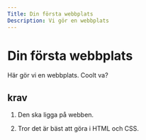 ```yaml
---
Title: Din första webbplats
Description: Vi gör en webbplats
---
```

Din första webbplats
==========================

Här gör vi en webbplats. Coolt va?



## krav

1. Den ska ligga på webben.

1. Tror det är bäst att göra i HTML och CSS.
